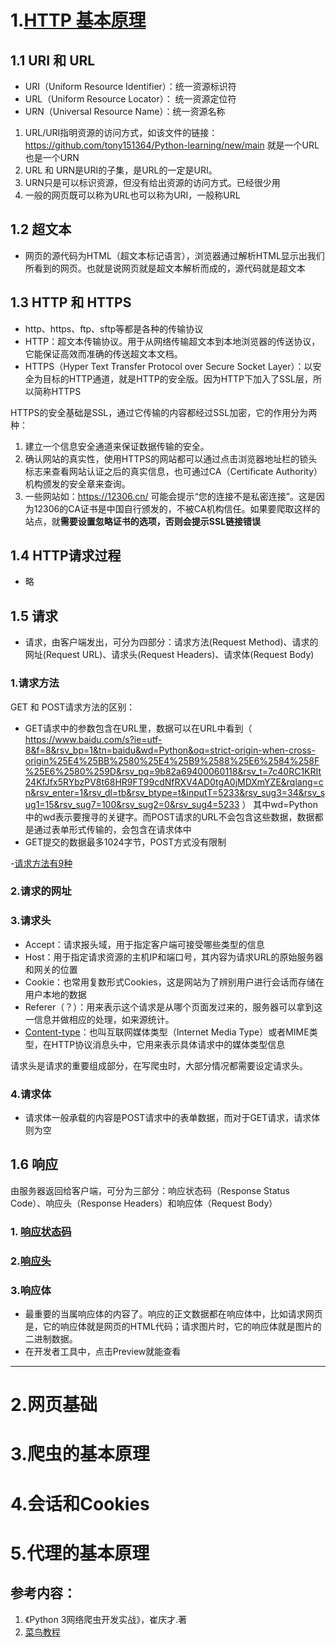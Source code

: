 # 1.[HTTP 基本原理](https://www.runoob.com/http/http-tutorial.html)

## 1.1 URI 和 URL

- URI（Uniform Resource Identifier）：统一资源标识符  
- URL（Uniform Resource Locator）： 统一资源定位符  
- URN（Universal Resource Name）：统一资源名称  

1. URL/URI指明资源的访问方式，如该文件的链接：https://github.com/tony151364/Python-learning/new/main 就是一个URL也是一个URN
2. URL 和 URN是URI的子集，是URL的一定是URI。
3. URN只是可以标识资源，但没有给出资源的访问方式。已经很少用
4. 一般的网页既可以称为URL也可以称为URI，一般称URL

## 1.2 超文本

- 网页的源代码为HTML（超文本标记语言），浏览器通过解析HTML显示出我们所看到的网页。也就是说网页就是超文本解析而成的，源代码就是超文本
 
## 1.3 HTTP 和 HTTPS

- http、https、ftp、sftp等都是各种的传输协议
- HTTP：超文本传输协议。用于从网络传输超文本到本地浏览器的传送协议，它能保证高效而准确的传送超文本文档。
- HTTPS（Hyper Text Transfer Protocol over Secure Socket Layer）：以安全为目标的HTTP通道，就是HTTP的安全版。因为HTTP下加入了SSL层，所以简称HTTPS

HTTPS的安全基础是SSL，通过它传输的内容都经过SSL加密，它的作用分为两种：  
  1. 建立一个信息安全通道来保证数据传输的安全。  
  2. 确认网站的真实性，使用HTTPS的网站都可以通过点击浏览器地址栏的锁头标志来查看网站认证之后的真实信息，也可通过CA（Certificate Authority）机构颁发的安全章来查询。  
  3. 一些网站如：https://12306.cn/ 可能会提示“您的连接不是私密连接”。这是因为12306的CA证书是中国自行颁发的，不被CA机构信任。如果要爬取这样的站点，就**需要设置忽略证书的选项，否则会提示SSL链接错误**

## 1.4 HTTP请求过程

- 略

## 1.5 请求

- 请求，由客户端发出，可分为四部分：请求方法(Request Method)、请求的网址(Request URL)、请求头(Request Headers)、请求体(Request Body)

### 1.请求方法

GET 和 POST请求方法的区别：
- GET请求中的参数包含在URL里，数据可以在URL中看到（ https://www.baidu.com/s?ie=utf-8&f=8&rsv_bp=1&tn=baidu&wd=Python&oq=strict-origin-when-cross-origin%25E4%25BB%2580%25E4%25B9%2588%25E6%2584%258F%25E6%2580%259D&rsv_pq=9b82a69400060118&rsv_t=7c40RC1KRIt24KfJfx5RYbzPV8t68HR9FT99cdNfRXV4AD0tgA0jMDXmYZE&rqlang=cn&rsv_enter=1&rsv_dl=tb&rsv_btype=t&inputT=5233&rsv_sug3=34&rsv_sug1=15&rsv_sug7=100&rsv_sug2=0&rsv_sug4=5233 ） 其中wd=Python中的wd表示要搜寻的关键字。而POST请求的URL不会包含这些数据，数据都是通过表单形式传输的，会包含在请求体中
- GET提交的数据最多1024字节，POST方式没有限制

-[请求方法有9种](https://www.runoob.com/http/http-methods.html)

### 2.请求的网址

### 3.请求头

- Accept：请求报头域，用于指定客户端可接受哪些类型的信息
- Host：用于指定请求资源的主机IP和端口号，其内容为请求URL的原始服务器和网关的位置
- Cookie：也常用复数形式Cookies，这是网站为了辨别用户进行会话而存储在用户本地的数据
- Referer（？）：用来表示这个请求是从哪个页面发过来的，服务器可以拿到这一信息并做相应的处理，如来源统计。
- [Content-type](https://www.runoob.com/http/http-content-type.html)：也叫互联网媒体类型（Internet Media Type）或者MIME类型，在HTTP协议消息头中，它用来表示具体请求中的媒体类型信息

请求头是请求的重要组成部分，在写爬虫时，大部分情况都需要设定请求头。

### 4.请求体

- 请求体一般承载的内容是POST请求中的表单数据，而对于GET请求，请求体则为空

## 1.6 响应

由服务器返回给客户端，可分为三部分：响应状态码（Response Status Code）、响应头（Response Headers）和响应体（Request Body）

### 1. [响应状态码](https://www.runoob.com/http/http-status-codes.html)

### 2.[响应头](https://www.runoob.com/http/http-header-fields.html)

### 3.响应体

- 最重要的当属响应体的内容了。响应的正文数据都在响应体中，比如请求网页是，它的响应体就是网页的HTML代码；请求图片时，它的响应体就是图片的二进制数据。
- 在开发者工具中，点击Preview就能查看

---


# 2.网页基础

# 3.爬虫的基本原理

# 4.会话和Cookies

# 5.代理的基本原理




## 参考内容：
 1. 《Python 3网络爬虫开发实战》，崔庆才.著
 2. [菜鸟教程](https://www.runoob.com/http/http-methods.html)
